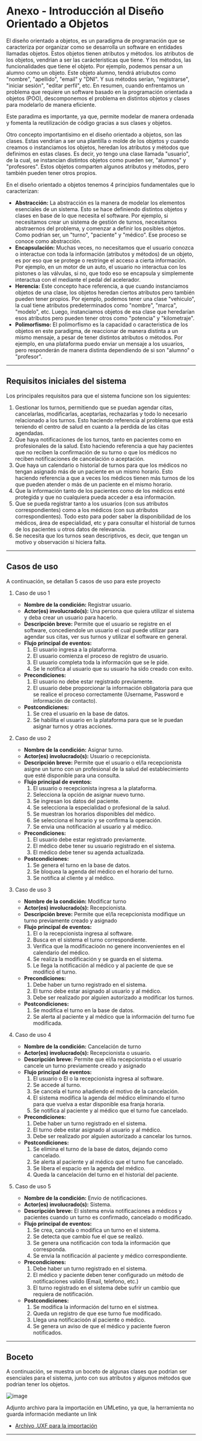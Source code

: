 # Anexo - Introducción al Diseño Orientado a Objetos

El diseño orientado a objetos, es un paradigma de programación que se caracteriza por organizar como se desarrolla un software en entidades llamadas objetos. Estos objetos tienen atributos y métodos. los atributos de los objetos, vendrian a ser las carácteristicas que tiene. Y los métodos, las funcionalidades que tiene el objeto. Por ejemplo, podemos pensar a un alumno como un objeto. Este objeto alumno, tendrá atriubutos como "nombre", "apellido", "email" y "DNI". Y sus métodos serían, "registrarse", "iniciar sesión", "editar perfil", etc. En resumen, cuando enfrentamos un problema que requiere un software basado en la programación orientada a objetos (POO), descomponemos el problema en distintos objetos y clases para modelarlo de manera eficiente.

Este paradima es importante, ya que, permite modelar de manera ordenada y fomenta la reutilización de código gracias a sus clases y objetos.

Otro concepto importantisimo en el diseño orientado a objetos, son las clases. Estas vendrian a ser una plantilla o molde de los objetos y cuando creamos o instanciamos los objetos, heredan los atributos y métodos que definimos en estas clases. Es decir, yo tengo una clase llamada "usuario", de la cual, se instancian distintos objetos como pueden ser, "alumnos" y "profesores". Estos objetos comparten algunos atributos y métodos, pero también pueden tener otros propios.

En el diseño orientado a objetos tenemos 4 principios fundamentales que lo caracterizan:

* **Abstracción:** La abstracción es la manera de modelar los elementos esenciales de un sistema. Esto se hace definiendo distintos objetos y clases en base de lo que necesita el software. Por ejemplo, si necesitamos crear un sistema de gestión de turnos, necesitamos abstraernos del problema, y comenzar a definir los posibles objetos. Como podrian ser, un "turno", "paciente" y "médico". Ese proceso se conoce como abstracción.
* **Encapsulación:** Muchas veces, no necesitamos que el usuario conozca o interactue con toda la información (atributos y métodos) de un objeto, es por eso que se protege o restringe el acceso a cierta información. Por ejemplo, en un motor de un auto, el usuario no interactua con los pistones o las válvulas, si no, que todo eso se encapsula y simplemente interactua con el mediante el pedal del acelerador.
* **Herencia:** Este concepto hace referencia, a que cuando instanciamos objetos de una clase, los objetos heredan ciertos atributos pero también pueden tener propios. Por ejemplo, podemos tener una clase "vehiculo", la cual tiene atributos predeterminados como "nombre", "marca", "modelo", etc. Luego, instanciamos objetos de esa clase que heredarían esos atributos pero pueden tener otros como "potencia" y "kilometraje".
* **Polimorfismo:** El polimorfismo es la capacidad o caracteristica de los objetos en este paradigma, de reaccionar de manera distinta a un mismo mensaje, a pesar de tener distintos atributos o métodos. Por ejemplo, en una plataforma puedo enviar un mensaje a los usuarios, pero responderán de manera distinta dependiendo de si son "alumno" o "profesor".

***

## Requisitos iniciales del sistema

Los principales requisitos para que el sistema funcione son los siguientes:

1. Gestionar los turnos, permitiendo que se puedan agendar citas, cancelarlas, modificarlas, aceptarlas, rechazarlas y todo lo necesario relacionado a los turnos. Esto haciendo referencia al problema que está teniendo el centro de salud en cuanto a la perdida de las citas agendadas.
2. Que haya notificaciones de los turnos, tanto en pacientes como en profesionales de la salud. Esto haciendo referencia a que hay pacientes que no reciben la confirmación de su turno o que los médicos no reciben notificaciones de cancelación o aceptación.
3. Que haya un calendario o historial de turnos para que los médicos no tengan asignado más de un paciente en un mismo horario. Esto haciendo referencia a que a veces los médicos tienen más turnos de los que pueden atender o más de un paciente en el mismo horario.
4. Que la información tanto de los pacientes como de los médicos esté protegida y que no cualquiera pueda acceder a esa información.
5. Que se pueda registrar tanto a los usuarios (con sus atributos correspondientes) como a los médicos (con sus atributos correspondientes). Todo esto para poder saber la disponibilidad de los médicos, área de especialidad, etc y para consultar el historial de turnos de los pacientes u otros datos de relevancia.
6. Se necesita que los turnos sean descriptivos, es decir, que tengan un motivo y observación si hiciera falta.

***

## Casos de uso

A continuación, se detallan 5 casos de uso para este proyecto

1. Caso de uso 1
   * **Nombre de la condición:** Registrar usuario.
   * **Actor(es) involucrado(s):** Una persona que quiera utilizar el sistema y deba crear un usuario para hacerlo.
   * **Descripción breve:** Permite que el usuario se registre en el software, concediendole un usuario el cual puede utilizar para agendar sus citas, ver sus turnos y utilizar el software en general.
   * **Flujo principal de eventos:**
      1. El usuario ingresa a la plataforma.
      2. El usuario comienza el proceso de registro de usuario.
      3. El usuario completa toda la información que se le pide.
      4. Se le notifica al usuario que su usuario ha sido creado con exito.
   * **Precondiciones:**
      1. El usuario no debe estar registrado previamente.
      2. El usuario debe proporcionar la información obligatoria para que se realice el proceso correctamente (Username, Password e información de contacto).
   * **Postcondiciones:**
      1. Se crea el usuario en la base de datos.
      2. Se habilita el usuario en la plataforma para que se le puedan asignar turnos y otras acciones.
    
2. Caso de uso 2
   * **Nombre de la condición:** Asignar turno.
   * **Actor(es) involucrado(s):** Usuario o recepcionista.
   * **Descripción breve:** Permite que el usuario o el/la recepcionista asigne un turno con un profesional de la salud del establecimiento que esté disponible para una consulta.
   * **Flujo principal de eventos:**
      1. El usuario o recepcionista ingresa a la plataforma.
      2. Selecciona la opción de asignar nuevo turno.
      3. Se ingresan los datos del paciente.
      4. Se selecciona la especialidad o profesional de la salud.
      5. Se muestran los horarios disponibles del médico.
      6. Se selecciona el horario y se confirma la operación.
      7. Se envia una notificación al usuario y al médico.
   * **Precondiciones:**
      1. El usuario debe estar registrado previamente.
      2. El médico debe tener su usuario registrado en el sistema.
      3. El médico debe tener su agenda actualizada.
   * **Postcondiciones:**
      1. Se genera el turno en la base de datos.
      2. Se bloquea la agenda del médico en el horario del turno.
      3. Se notifica al cliente y al médico.
    
3. Caso de uso 3
   * **Nombre de la condición:** Modificar turno
   * **Actor(es) involucrado(s):** Recepcionista.
   * **Descripción breve:** Permite que el/la recepcionista modifique un turno previamente creado y asignado
   * **Flujo principal de eventos:**
      1. El o la recepcionista ingresa al software.
      2. Busca en el sistema el turno correspondiente.
      3. Verifica que la modificacioón no genere inconvenientes en el calendario del médico.
      4. Se realiza la modificación y se guarda en el sistema.
      5. Le llega la notificación al médico y al paciente de que se modificó el turno.
   * **Precondiciones:**
      1. Debe haber un turno registrado en el sistema.
      2. El turno debe estar asignado al usuario y al médico.
      3. Debe ser realizado por alguien autorizado a modificar los turnos.
   * **Postcondiciones:**
      1. Se modifica el turno en la base de datos.
      2. Se alerta al paciente y al médico que la información del turno fue modificada.
    
4. Caso de uso 4
   * **Nombre de la condición:** Cancelación de turno
   * **Actor(es) involucrado(s):** Recepcionista o usuario.
   * **Descripción breve:** Permite que el/la recepcionista o el usuario cancele un turno previamente creado y asignado
   * **Flujo principal de eventos:**
      1. El usuario o El o la recepcionista ingresa al software.
      2. Se accede al turno.
      3. Se cancela el turno añadiendo el motivo de la cancelación.
      4. El sistema modifica la agenda del médico eliminando el turno para que vuelva a estar disponible esa franja horaria.
      5. Se notifica al paciente y al médico que el turno fue cancelado.
   * **Precondiciones:**
      1. Debe haber un turno registrado en el sistema.
      2. El turno debe estar asignado al usuario y al médico.
      3. Debe ser realizado por alguien autorizado a cancelar los turnos.
   * **Postcondiciones:**
      1. Se elimina el turno de la base de datos, dejando como cancelado.
      2. Se alerta al paciente y al médico que el turno fue cancelado.
      3. Se libera el espacio en la agenda del médico.
      4. Queda la cancelación del turno en el historial del paciente.
    
5. Caso de uso 5
   * **Nombre de la condición:** Envio de notificaciones.
   * **Actor(es) involucrado(s):** Sistema.
   * **Descripción breve:** El sistema envia notificaciones a médicos y pacientes cuando un turno es confirmado, cancelado o modificado.
   * **Flujo principal de eventos:**
      1. Se crea, cancela o modifica un turno en el sistema.
      2. Se detecta que cambio fue el que se realizó.
      3. Se genera una notificación con toda la información que corresponda.
      4. Se envia la notificación al paciente y médico correspondiente.
   * **Precondiciones:**
      1. Debe haber un turno registrado en el sistema.
      2. El médico y paciente deben tener configurado un método de notificaciones valido (Email, telefono, etc.)
      3. El turno registrado en el sistema debe sufrir un cambio que requiera de notificación.
   * **Postcondiciones:**
      1. Se modifica la información del turno en el sistmea.
      2. Queda un registro de que ese turno fue modificado.
      3. Llega una notificacioón al paciente o médico.
      4. Se genera un aviso de que el médico y paciente fueron notificados.

***
## Boceto

A continuación, se muestra un boceto de algunas clases que podrian ser esenciales para el sistema, junto con sus atributos y algunos métodos que podrian tener los objetos.

![image](https://github.com/user-attachments/assets/7aee5bd9-e7a8-4c96-997d-c9056b408a74)

Adjunto archivo para la importación en UMLetino, ya que, la herramienta no guarda información mediante un link
* [Archivo .UXF para la importación](DiagramadeClases.uxf)

***
